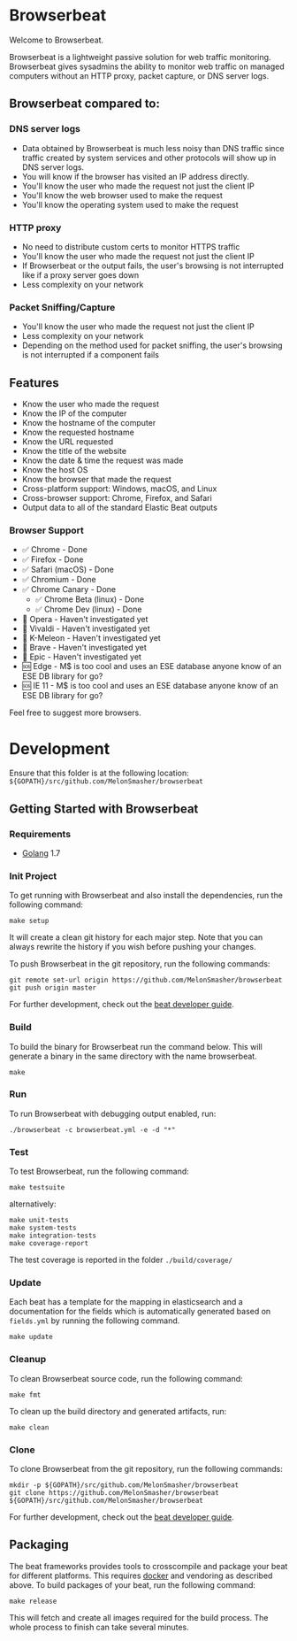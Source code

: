 # Browserbeat

Welcome to Browserbeat.

Browserbeat is a lightweight passive solution for web traffic monitoring. Browserbeat gives sysadmins the ability to monitor web traffic on managed computers without an HTTP proxy, packet capture, or DNS server logs.

## Browserbeat compared to:

### DNS server logs

* Data obtained by Browserbeat is much less noisy than DNS traffic since traffic created by system services and other protocols will show up in DNS server logs.
* You will know if the browser has visited an IP address directly.
* You'll know the user who made the request not just the client IP
* You'll know the web browser used to make the request
* You'll know the operating system used to make the request

### HTTP proxy

* No need to distribute custom certs to monitor HTTPS traffic
* You'll know the user who made the request not just the client IP
* If Browserbeat or the output fails, the user's browsing is not interrupted like if a proxy server goes down
* Less complexity on your network
 
### Packet Sniffing/Capture

* You'll know the user who made the request not just the client IP
* Less complexity on your network
* Depending on the method used for packet sniffing, the user's browsing is not interrupted if a component fails

## Features

* Know the user who made the request
* Know the IP of the computer
* Know the hostname of the computer
* Know the requested hostname
* Know the URL requested
* Know the title of the website
* Know the date & time the request was made
* Know the host OS
* Know the browser that made the request
* Cross-platform support: Windows, macOS, and Linux
* Cross-browser support: Chrome, Firefox, and Safari
* Output data to all of the standard Elastic Beat outputs

### Browser Support

* :white_check_mark: Chrome - Done
* :white_check_mark: Firefox - Done
* :white_check_mark: Safari (macOS) - Done
* :white_check_mark: Chromium - Done
* :white_check_mark: Chrome Canary - Done
    * :white_check_mark: Chrome Beta (linux) - Done
    * :white_check_mark: Chrome Dev (linux) - Done
* :yellow_heart: Opera - Haven't investigated yet
* :yellow_heart: Vivaldi - Haven't investigated yet
* :yellow_heart: K-Meleon - Haven't investigated yet
* :yellow_heart: Brave - Haven't investigated yet
* :yellow_heart: Epic - Haven't investigated yet
* :sos: Edge - M$ is too cool and uses an ESE database anyone know of an ESE DB library for go?
* :sos: IE 11 - M$ is too cool and uses an ESE database anyone know of an ESE DB library for go?

Feel free to suggest more browsers.

# Development

Ensure that this folder is at the following location:
`${GOPATH}/src/github.com/MelonSmasher/browserbeat`

## Getting Started with Browserbeat

### Requirements

* [Golang](https://golang.org/dl/) 1.7

### Init Project
To get running with Browserbeat and also install the
dependencies, run the following command:

```
make setup
```

It will create a clean git history for each major step. Note that you can always rewrite the history if you wish before pushing your changes.

To push Browserbeat in the git repository, run the following commands:

```
git remote set-url origin https://github.com/MelonSmasher/browserbeat
git push origin master
```

For further development, check out the [beat developer guide](https://www.elastic.co/guide/en/beats/libbeat/current/new-beat.html).

### Build

To build the binary for Browserbeat run the command below. This will generate a binary
in the same directory with the name browserbeat.

```
make
```


### Run

To run Browserbeat with debugging output enabled, run:

```
./browserbeat -c browserbeat.yml -e -d "*"
```


### Test

To test Browserbeat, run the following command:

```
make testsuite
```

alternatively:
```
make unit-tests
make system-tests
make integration-tests
make coverage-report
```

The test coverage is reported in the folder `./build/coverage/`

### Update

Each beat has a template for the mapping in elasticsearch and a documentation for the fields
which is automatically generated based on `fields.yml` by running the following command.

```
make update
```


### Cleanup

To clean  Browserbeat source code, run the following command:

```
make fmt
```

To clean up the build directory and generated artifacts, run:

```
make clean
```


### Clone

To clone Browserbeat from the git repository, run the following commands:

```
mkdir -p ${GOPATH}/src/github.com/MelonSmasher/browserbeat
git clone https://github.com/MelonSmasher/browserbeat ${GOPATH}/src/github.com/MelonSmasher/browserbeat
```


For further development, check out the [beat developer guide](https://www.elastic.co/guide/en/beats/libbeat/current/new-beat.html).


## Packaging

The beat frameworks provides tools to crosscompile and package your beat for different platforms. This requires [docker](https://www.docker.com/) and vendoring as described above. To build packages of your beat, run the following command:

```
make release
```

This will fetch and create all images required for the build process. The whole process to finish can take several minutes.
